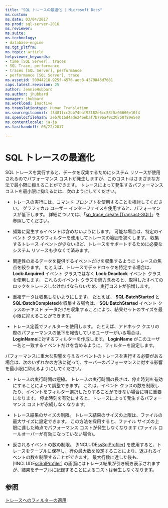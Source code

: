 ```yaml
---
title: "SQL トレースの最適化 | Microsoft Docs"
ms.custom: 
ms.date: 03/04/2017
ms.prod: sql-server-2016
ms.reviewer: 
ms.suite: 
ms.technology:
- database-engine
ms.tgt_pltfrm: 
ms.topic: article
helpviewer_keywords:
- time [SQL Server], traces
- SQL Trace, performance
- traces [SQL Server], performance
- performance [SQL Server], trace
ms.assetid: 50944218-925f-4576-aec8-4379846d7681
caps.latest.revision: 25
author: JennieHubbard
ms.author: jhubbard
manager: jhubbard
ms.workload: Inactive
ms.translationtype: Human Translation
ms.sourcegitcommit: f3481fcc2bb74eaf93182e6cc58f5a06666e10f4
ms.openlocfilehash: 2eb701bd4ade246ebaf7b796a49c207b0f89e5e0
ms.contentlocale: ja-jp
ms.lasthandoff: 06/22/2017

---
```

# <a name="optimize-sql-trace"></a>SQL トレースの最適化
  SQL トレースを実行すると、データを収集するためにシステム リソースが使用されるのでパフォーマンス コストが発生しますが、このコストはさまざまな方法で最小限に抑えることができます。 トレースによって発生するパフォーマンス コストを最小限に抑えるには、次のようにしてください。  
  
-   トレースの実行には、コマンド プロンプトを使用することを検討してください。 グラフィカル ユーザー インターフェイスを使用すると、パフォーマンスが低下します。 詳細については、「[sp_trace_create &#40;Transact-SQL&#41;](../../relational-databases/system-stored-procedures/sp-trace-create-transact-sql.md)」を参照してください。  
  
-   頻繁に発生するイベントは含めないようにします。 可能な場合は、特定のイベント クラスやフィルターを使用してトレースの範囲を狭くします。 収集するトレース イベントが少ないほど、トレースをサポートするために必要なシステム リソースも少なくて済みます。  
  
-   関連性のあるデータを提供するイベントだけを収集するようにトレースの焦点を絞ります。 たとえば、トレースでデッドロックを特定する場合は、 **Lock:Acquired** イベント クラスではなく **Lock:Deadlock** イベント クラスを使用します。 これらのイベント クラスを両方含めると、取得したすべてのロックをトレースしなければならないため、実行コストが倍増します。  
  
-   重複データは収集しないようにします。 たとえば、 **SQL:BatchStarted** と **SQL:BatchCompleted**を収集する場合は、 **SQL:BatchStarted** イベント クラスのテキスト データだけを収集することにより、結果セットのサイズを最小限に抑えることができます。  
  
-   トレース定義でフィルターを使用します。 たとえば、アドホック クエリの際のパフォーマンスの低下を報告しているユーザーがいる場合は、 **LoginName**に対するフィルターを作成します。 **LoginName** がこのユーザー名と一致するイベントだけを含めるように、フィルターを設定します。  
  
 パフォーマンスに重大な影響を与えるイベントのトレースを実行する必要がある場合は、次のいずれかの方法に従って、サーバーのパフォーマンスに対する影響を最小限に抑えるようにしてください。  
  
-   トレースの実行時間の短縮。 トレースの実行時間の長さは、停止時刻を有効にすることによって調整できます。 これは、イベント クラスの数を制限したり、イベントをフィルター選択したりすることができない場合に特に重要になります。 停止時刻を有効にすると、トレースによって発生するパフォーマンス コストが永続しなくなります。  
  
-   トレース結果のサイズの制限。 トレース結果のサイズの上限は、ファイルの最大サイズに設定できます。 この方法を採用すると、ファイル サイズの上限に達した時点でパフォーマンス コストが発生しなくなります (ファイル ロールオーバーが有効になっていない場合)。  
  
-   返されるイベントの数の制限。 [!INCLUDE[ssSqlProfiler](../../includes/sssqlprofiler-md.md)] を使用すると、トレースをテーブルに保存し、行の最大数を設定することにより、返されるイベントの数を制限することができます。 最大行数に達した後も、 [!INCLUDE[ssSqlProfiler](../../includes/sssqlprofiler-md.md)] の画面にはトレース結果が引き続き表示されますが、結果をテーブルに記録することによるコストは発生しなくなります。  
  
## <a name="see-also"></a>参照  
 [トレースへのフィルターの適用](../../relational-databases/sql-trace/filter-a-trace.md)  
  
  

